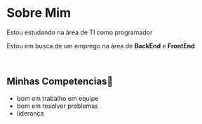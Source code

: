 <h1>Sobre Mim</h1>
<p>Estou estudando na área de TI como programador</p>
<p>Estou em busca de um emprego na área de <b>BackEnd</b> e <b>FrontEnd</b></p>
<br>
<h2><b>Minhas Competencias</b>&#128206</h2>
<ul>
  <li>bom em trabalho em equipe</li>
  <li>bom em resolver problemas</li>
  <li>liderança</li>
</ul>
